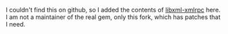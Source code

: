 I couldn't find this on github, so I added the contents of [libxml-xmlrpc](https://rubygems.org/gems/libxml-xmlrpc) here.  I am not a maintainer of the real gem, only this fork, which has patches that I need.

